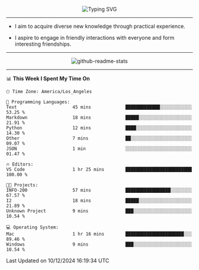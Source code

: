 <p align="center">
  <img src="https://readme-typing-svg.demolab.com?font=Fira+Code&weight=500&size=32&duration=2500&pause=1600&center=true&vCenter=true&random=false&width=1024&height=64&lines=Hi+there+%F0%9F%91%8B;I'm+delighted+you+could+make+it+here+%F0%9F%8E%89;I'm+Harry%2C+a+college+student+still+finding+my+way" alt="Typing SVG" />
</p>


---


- I aim to acquire diverse new knowledge through practical experience.

- I aspire to engage in friendly interactions with everyone and form interesting friendships.


---


<p align="center">
  <img src="https://github-readme-stats.vercel.app/api?username=Harry-Jing&show_icons=true" alt="github-readme-stats"/>
</p>


---

<!--START_SECTION:waka-->
📊 **This Week I Spent My Time On** 

```text
🕑︎ Time Zone: America/Los_Angeles

💬 Programming Languages: 
Text                     45 mins             █████████████░░░░░░░░░░░░   53.25 % 
Markdown                 18 mins             █████░░░░░░░░░░░░░░░░░░░░   21.91 % 
Python                   12 mins             ████░░░░░░░░░░░░░░░░░░░░░   14.30 % 
Other                    7 mins              ██░░░░░░░░░░░░░░░░░░░░░░░   09.07 % 
JSON                     1 min               ░░░░░░░░░░░░░░░░░░░░░░░░░   01.47 % 

🔥 Editors: 
VS Code                  1 hr 25 mins        █████████████████████████   100.00 % 

🐱‍💻 Projects: 
INFO-200                 57 mins             █████████████████░░░░░░░░   67.57 % 
I2                       18 mins             █████░░░░░░░░░░░░░░░░░░░░   21.89 % 
Unknown Project          9 mins              ███░░░░░░░░░░░░░░░░░░░░░░   10.54 % 

💻 Operating System: 
Mac                      1 hr 16 mins        ██████████████████████░░░   89.46 % 
Windows                  9 mins              ███░░░░░░░░░░░░░░░░░░░░░░   10.54 % 
```


 Last Updated on 10/12/2024 16:19:34 UTC
<!--END_SECTION:waka-->
